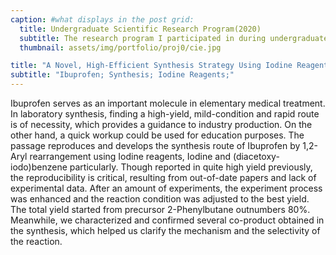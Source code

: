 ```yaml
---
caption: #what displays in the post grid:
  title: Undergraduate Scientific Research Program(2020)
  subtitle: The research program I participated in during undergraduate study.
  thumbnail: assets/img/portfolio/proj0/cie.jpg

title: "A Novel, High-Efficient Synthesis Strategy Using Iodine Reagents of Ibuprofen"
subtitle: "Ibuprofen; Synthesis; Iodine Reagents;"
---
```


Ibuprofen serves as an important molecule in elementary medical treatment. In laboratory synthesis, finding a high-yield, mild-condition and rapid route is of necessity, which provides a guidance to industry production. On the other hand, a quick workup could be used for education purposes. The passage reproduces and develops the synthesis route of Ibuprofen by 1,2-Aryl rearrangement using Iodine reagents, Iodine and (diacetoxy-iodo)benzene particularly. Though reported in quite high yield previously, the reproducibility is critical, resulting from out-of-date papers and lack of experimental data. After an amount of experiments, the experiment process was enhanced and the reaction condition was adjusted to the best yield. The total yield started from precursor 2-Phenylbutane outnumbers 80%. Meanwhile, we characterized and confirmed several co-product obtained in the synthesis, which helped us clarify the mechanism and the selectivity of the reaction.